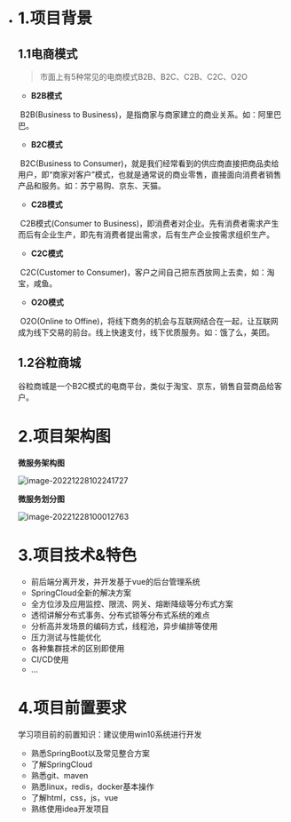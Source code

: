 - # 1.项目背景

  ## 1.1电商模式

  > 市面上有5种常见的电商模式B2B、B2C、C2B、C2C、O2O

    * **B2B模式**

  ​ B2B(Business to Business)，是指商家与商家建立的商业关系。如：阿里巴巴。

    * **B2C模式**

  ​ B2C(Business to Consumer)，就是我们经常看到的供应商直接把商品卖给用户，即“商家对客户”模式，也就是通常说的商业零售，直接面向消费者销售产品和服务。如：苏宁易购、京东、天猫。

    * **C2B模式**

  ​ C2B模式(Consumer to Business)，即消费者对企业。先有消费者需求产生而后有企业生产，即先有消费者提出需求，后有生产企业按需求组织生产。

    * **C2C模式**

  ​ C2C(Customer to Consumer)，客户之间自己把东西放网上去卖，如：淘宝，咸鱼。

    * **O2O模式**

  ​ O2O(Online to Offine)，将线下商务的机会与互联网结合在一起，让互联网成为线下交易的前台。线上快速支付，线下优质服务。如：饿了么，美团。

  ## 1.2谷粒商城

  谷粒商城是一个B2C模式的电商平台，类似于淘宝、京东，销售自营商品给客户。

  # 2.项目架构图

  **微服务架构图**

  ![image-20221228102241727](https://imagebed-xuhuaiang.oss-cn-shanghai.aliyuncs.com/typora/image-20221228102241727.png)

  **微服务划分图**

  ![image-20221228100012763](https://imagebed-xuhuaiang.oss-cn-shanghai.aliyuncs.com/typora/image-20221228100012763.png)

  # 3.项目技术&特色

    - 前后端分离开发，并开发基于vue的后台管理系统
    - SpringCloud全新的解决方案
    - 全方位涉及应用监控、限流、网关、熔断降级等分布式方案
    - 透彻讲解分布式事务、分布式锁等分布式系统的难点
    - 分析高并发场景的编码方式，线程池，异步编排等使用
    - 压力测试与性能优化
    - 各种集群技术的区别即使用
    - CI/CD使用
    - ...

  # 4.项目前置要求

  学习项目前的前置知识：建议使用win10系统进行开发

    - 熟悉SpringBoot以及常见整合方案
    - 了解SpringCloud
    - 熟悉git、maven
    - 熟悉linux，redis，docker基本操作
    - 了解html，css，js，vue
    - 熟练使用idea开发项目
